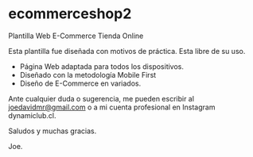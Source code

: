 # ecommerceshop2
Plantilla Web E-Commerce Tienda Online

Esta plantilla fue diseñada con motivos de práctica. Esta libre de su uso.

 - Página Web adaptada para todos los dispositivos.
 - Diseñado con la metodología Mobile First
 - Diseño de E-Commerce en variados.

Ante cualquier duda o sugerencia, me pueden escribir al joedavidmr@gmail.com o a mi cuenta profesional en Instagram dynamiclub.cl.

Saludos y muchas gracias.

Joe.
